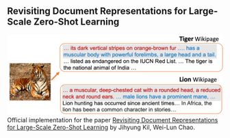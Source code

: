 ## Revisiting Document Representations for Large-Scale Zero-Shot Learning

![alt text](./figs/zsl_app.png)
Official implementation for the paper [Revisiting Document Representations for Large-Scale Zero-Shot Learning]() by Jihyung Kil, Wei-Lun Chao.
